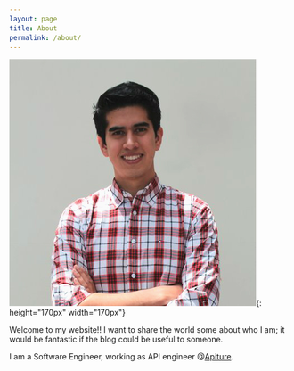 ```yaml
---
layout: page
title: About
permalink: /about/
---
```


![image tooltip here](/assets/perfilCorregido.jpg){: height="170px" width="170px"}

Welcome to my website!! I want to share the world some about who I am; it would be fantastic if the blog could be useful to someone.

I am a Software Engineer, working as API engineer @[Apiture](https://apiture.com/).



